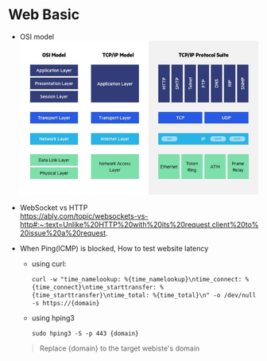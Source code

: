 # Web Basic

- OSI model
![OSI model](../pics/OSI-vs.-TCPIP-models.jpg)

- WebSocket vs HTTP  
https://ably.com/topic/websockets-vs-http#:~:text=Unlike%20HTTP%20with%20its%20request,client%20to%20issue%20a%20request.

- When Ping(ICMP) is blocked, How to test website latency
  - using curl:
    ```shell
    curl -w "time_namelookup: %{time_namelookup}\ntime_connect: %{time_connect}\ntime_starttransfer: %{time_starttransfer}\ntime_total: %{time_total}\n" -o /dev/null -s https://{domain}
    ```
  - using hping3
    ```shell
    sudo hping3 -S -p 443 {domain}
    ```
  > Replace {domain} to the target webiste's domain
